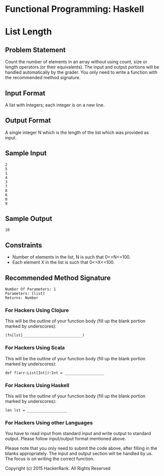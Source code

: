 # Functional Programming: Haskell

# List Length

## Problem Statement

Count the number of elements in an array without using count, size or length operators (or their equivalents). The input and output portions will be handled automatically by the grader. You only need to write a function with the recommended method signature.

## Input Format

A list with Integers; each integer is on a new line.

## Output Format

A single integer N which is the length of the list which was provided as input.

## Sample Input

```
2
5
1
4
3
7
8
6
0
9
```

## Sample Output

```
10
```

## Constraints 

* Number of elements in the list, N is such that 0<=N<=100. 
* Each element X in the list is such that 0<=X<=100.

## Recommended Method Signature

```
Number Of Parameters: 1
Parameters: [list]
Returns: Number
```

### For Hackers Using Clojure

This will be the outline of your function body (fill up the blank portion marked by underscores):

`(fn[lst]___________________________)`

### For Hackers Using Scala 

This will be the outline of your function body (fill up the blank portion marked by underscores):

`def f(arr:List[Int]):Int = __________________`

### For Hackers Using Haskell 

This will be the outline of your function body (fill up the blank portion marked by underscores):

`len lst = __________________ `

### For Hackers Using other Languages 

You have to read input from standard input and write output to standard output. Please follow input/output format mentioned above.


Please note that you only need to submit the code above, after filling in the blanks appropriately. The input and output section will be handled by us. The focus is on writing the correct function.

Copyright (c) 2015 HackerRank.
All Rights Reserved
